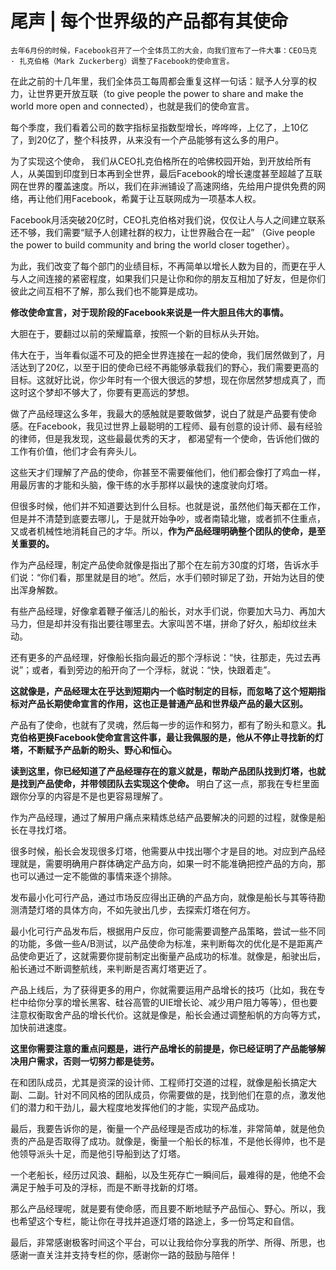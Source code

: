 # 尾声 | 每个世界级的产品都有其使命

    去年6月份的时候，Facebook召开了一个全体员工的大会，向我们宣布了一件大事：CEO马克 · 扎克伯格（Mark Zuckerberg）调整了Facebook的使命宣言。

在此之前的十几年里，我们全体员工每周都会重复这样一句话：赋予人分享的权力，让世界更开放互联（to give people the power to share and make the world more open and connected），也就是我们的使命宣言。

每个季度，我们看着公司的数字指标呈指数型增长，哗哗哗，上亿了，上10亿了，到20亿了，整个科技界，从来没有一个产品能够有这么多的用户。

为了实现这个使命， 我们从CEO扎克伯格所在的哈佛校园开始，到开放给所有人，从美国到印度到日本再到全世界，最后Facebook的增长速度甚至超越了互联网在世界的覆盖速度。所以，我们在非洲铺设了高速网络，先给用户提供免费的网络，再让他们用Facebook，希冀于让互联网成为一项基本人权。

Facebook月活突破20亿时，CEO扎克伯格对我们说，仅仅让人与人之间建立联系还不够，我们需要“赋予人创建社群的权力，让世界融合在一起” （Give people the power to build community and bring the world closer together）。

为此，我们改变了每个部门的业绩目标，不再简单以增长人数为目的，而更在乎人与人之间连接的紧密程度，如果我们只是让你和你的朋友互相加了好友，但是你们彼此之间互相不了解，那么我们也不能算是成功。

**修改使命宣言，对于现阶段的Facebook来说是一件大胆且伟大的事情。**

大胆在于，要翻过以前的荣耀篇章，按照一个新的目标从头开始。

伟大在于，当年看似遥不可及的把全世界连接在一起的使命，我们居然做到了，月活达到了20亿，以至于旧的使命已经不再能够承载我们的野心，我们需要更高的目标。这就好比说，你少年时有一个很大很远的梦想，现在你居然梦想成真了，而这时这个梦却不够大了，你要有更高远的梦想。

做了产品经理这么多年，我最大的感触就是要敢做梦，说白了就是产品要有使命感。在Facebook，我见过世界上最聪明的工程师、最有创意的设计师、最有经验的律师，但是我发现，这些最最优秀的天才， 都渴望有一个使命，告诉他们做的工作有价值，他们才会有奔头儿。

这些天才们理解了产品的使命，你甚至不需要催他们，他们都会像打了鸡血一样，用最厉害的才能和头脑，像干练的水手那样以最快的速度驶向灯塔。

但很多时候，他们并不知道要达到什么目标。也就是说，虽然他们每天都在工作，但是并不清楚到底要去哪儿，于是就开始争吵，或者南辕北辙，或者抓不住重点，又或者机械性地消耗自己的才华。所以，**作为产品经理明确整个团队的使命，是至关重要的。**

作为产品经理，制定产品使命就像是指出了那个在左前方30度的灯塔，告诉水手们说：“你们看，那里就是目的地”。然后，水手们顿时铆足了劲，开始为达目的使出浑身解数。

有些产品经理，好像拿着鞭子催活儿的船长，对水手们说，你要加大马力、再加大马力，但是却并没有指出要往哪里去。大家叫苦不堪，拼命了好久，船却纹丝未动。

还有更多的产品经理，好像船长指向最近的那个浮标说：“快，往那走，先过去再说”；或者，看到旁边的船开向了一个浮标，就说：“快，快跟着走”。

**这就像是，产品经理太在乎达到短期内一个临时制定的目标，而忽略了这个短期指标对产品长期使命宣言的作用，这也正是普通产品和世界级产品的最大区别。**

产品有了使命，也就有了灵魂，然后每一步的运作和努力，都有了盼头和意义。**扎克伯格更换Facebook使命宣言这件事，最让我佩服的是，他从不停止寻找新的灯塔，不断赋予产品新的盼头、野心和恒心。**

**读到这里，你已经知道了产品经理存在的意义就是，帮助产品团队找到灯塔，也就是找到产品使命，并带领团队去实现这个使命。** 明白了这一点，那我在专栏里面跟你分享的内容是不是也更容易理解了。

作为产品经理，通过了解用户痛点来精炼总结产品要解决的问题的过程，就像是船长在寻找灯塔。

很多时候，船长会发现很多灯塔，他需要从中找出哪个才是目的地。对应到产品经理就是，需要明确用户群体确定产品方向，如果一时不能准确把控产品的方向，那也可以通过一定不能做的事情来逐个排除。

发布最小化可行产品，通过市场反应得出正确的产品方向，就像是船长与其等待勘测清楚灯塔的具体方向，不如先驶出几步，去探索灯塔在何方。

最小化可行产品发布后，根据用户反应，你可能需要调整产品策略，尝试一些不同的功能，多做一些A/B测试，以产品使命为标准，来判断每次的优化是不是距离产品使命更近了，这就需要你提前制定出衡量产品成功的标准。就像是，船驶出后，船长通过不断调整航线，来判断是否离灯塔更近了。

产品上线后，为了获得更多的用户，你就需要运用产品增长的技巧（比如，我在专栏中给你分享的增长黑客、硅谷高管的UIE增长论、减少用户阻力等等），但也要注意权衡取舍产品的增长代价。这就是像是，船长会通过调整船帆的方向等方式，加快前进速度。

**这里你需要注意的重点问题是，进行产品增长的前提是，你已经证明了产品能够解决用户需求，否则一切努力都是徒劳。**

在和团队成员，尤其是资深的设计师、工程师打交道的过程，就像是船长搞定大副、二副。针对不同风格的团队成员，你需要做的是，找到他们在意的点，激发他们的潜力和干劲儿，最大程度地发挥他们的才能，实现产品成功。

最后，我要告诉你的是，衡量一个产品经理是否成功的标准，非常简单，就是他负责的产品是否取得了成功。就像是，衡量一个船长的标准，不是他长得帅，也不是他领导派头十足，而是他引导船到达了灯塔。

一个老船长，经历过风浪、翻船，以及生死存亡一瞬间后，最难得的是，他绝不会满足于触手可及的浮标，而是不断寻找新的灯塔。

那么产品经理呢，就是要有使命感，而且要不断地赋予产品恒心、野心。所以，我也希望这个专栏，能让你在寻找并追逐灯塔的路途上，多一份笃定和自信。

最后，非常感谢极客时间这个平台，可以让我给你分享我的所学、所得、所思，也感谢一直关注并支持专栏的你，感谢你一路的鼓励与陪伴！
    